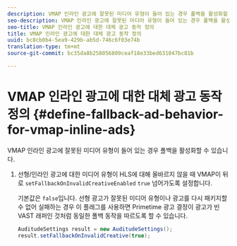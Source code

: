 ```yaml
---
description: VMAP 인라인 광고에 잘못된 미디어 유형이 들어 있는 경우 폴백을 활성화할 수 있습니다.
seo-description: VMAP 인라인 광고에 잘못된 미디어 유형이 들어 있는 경우 폴백을 활성화할 수 있습니다.
seo-title: VMAP 인라인 광고에 대한 대체 광고 동작 정의
title: VMAP 인라인 광고에 대한 대체 광고 동작 정의
uuid: bc8cb0b4-5ea9-429b-ab5d-746c6f03e74b
translation-type: tm+mt
source-git-commit: bc35da8b258056809ceaf18e33bed631047bc81b

---
```



# VMAP 인라인 광고에 대한 대체 광고 동작 정의 {#define-fallback-ad-behavior-for-vmap-inline-ads}

VMAP 인라인 광고에 잘못된 미디어 유형이 들어 있는 경우 폴백을 활성화할 수 있습니다.

1. 선형/인라인 광고에 대한 미디어 유형이 HLS에 대해 올바르지 않을 때 VMAP이 뒤로 `setFallbackOnInvalidCreativeEnabled` `true` 넘어가도록 설정합니다.

   기본값은 `false`입니다. 선형 광고가 잘못된 미디어 유형이나 광고를 다시 패키지할 수 없어 실패하는 경우 이 플래그를 사용하면 Primetime 광고 결정이 광고가 빈 VAST 래퍼인 것처럼 동일한 폴백 동작을 따르도록 할 수 있습니다.

   ```java
   AuditudeSettings result = new AuditudeSettings(); 
   result.setFallbackOnInvalidCreative(true);
   ```

